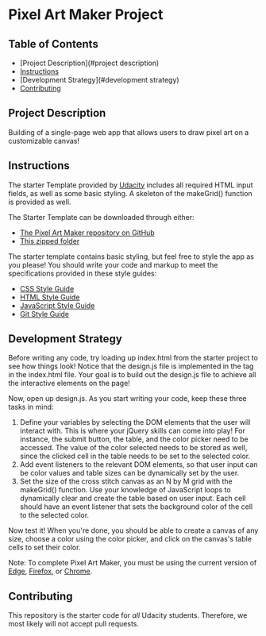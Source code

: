 # Pixel Art Maker Project

## Table of Contents

* [Project Description](#project description)
* [Instructions](#instructions)
* [Development Strategy](#development strategy)
* [Contributing](#contributing)

## Project Description

Building of a single-page web app that allows users to draw pixel art on a customizable canvas!

## Instructions

The starter Template provided by [Udacity](https://www.udacity.com/) includes all required HTML input fields, as well as some basic styling. A skeleton of the makeGrid() function is provided as well.

The Starter Template can be downloaded through either:

  * [The Pixel Art Maker repository on GitHub](https://github.com/udacity/project-pixel-art-maker-starter)
  * [This zipped folder](https://github.com/udacity/project-pixel-art-maker-starter/archive/master.zip)

The starter template contains basic styling, but feel free to style the app as you please! You should write your code and markup to meet the specifications provided in these style guides:

  * [CSS Style Guide](http://udacity.github.io/frontend-nanodegree-styleguide/css.html)
  * [HTML Style Guide](http://udacity.github.io/frontend-nanodegree-styleguide/index.html)
  * [JavaScript Style Guide](http://udacity.github.io/frontend-nanodegree-styleguide/javascript.html)
  * [Git Style Guide](https://udacity.github.io/git-styleguide/)

## Development Strategy

Before writing any code, try loading up index.html from the starter project to see how things look! Notice that the design.js file is implemented in the <body> tag in the index.html file. Your goal is to build out the design.js file to achieve all the interactive elements on the page!

Now, open up design.js. As you start writing your code, keep these three tasks in mind:

1.  Define your variables by selecting the DOM elements that the user will interact with. This is where your jQuery skills can come into     play! For instance, the submit button, the table, and the color picker need to be accessed. The value of the color selected needs to     be stored as well, since the clicked cell in the table needs to be set to the selected color.
2.  Add event listeners to the relevant DOM elements, so that user input can be color values and table sizes can be dynamically set by       the user.
3.  Set the size of the cross stitch canvas as an N by M grid with the makeGrid() function. Use your knowledge of JavaScript loops to       dynamically clear and create the table based on user input. Each cell should have an event listener that sets the background color       of the cell to the selected color.

Now test it! When you're done, you should be able to create a canvas of any size, choose a color using the color picker, and click on the canvas's table cells to set their color.

Note: To complete Pixel Art Maker, you must be using the current version of [Edge](https://www.microsoft.com/en-us/download/details.aspx?id=48126), [Firefox](https://www.mozilla.org/en-US/firefox/new/), or [Chrome](https://support.google.com/chrome/answer/95346?hl=en).

## Contributing

This repository is the starter code for _all_ Udacity students. Therefore, we most likely will not accept pull requests.
